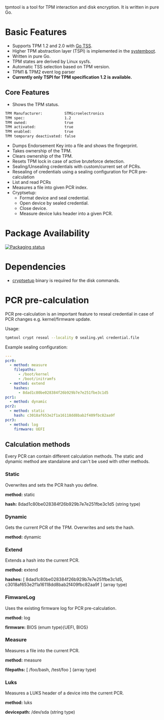 tpmtool is a tool for TPM interaction and disk encryption. It is written in pure Go.

# Basic Features

-   Supports TPM 1.2 and 2.0 with [Go TSS](https://github.com/google/go-tpm).
-   Higher TPM abstraction layer (TSPI) is implemented in the [systemboot](https://github.com/systemboot/systemboot).
-   Written in pure Go.
-   TPM states are derived by Linux sysfs.
-   Automatic TSS selection based on TPM version.
-   TPM1 & TPM2 event log parser
-   **Currently only TSPI for TPM specification 1.2 is available.**

## Core Features

-   Shows the TPM status.

```bash
TPM Manufacturer:          STMicroelectronics
TPM spec:                  1.2
TPM owned:                 true
TPM activated:             true
TPM enabled:               true
TPM temporary deactivated: false
```

-   Dumps Endorsement Key into a file and shows the fingerprint.
-   Takes ownership of the TPM.
-   Clears ownership of the TPM.
-   Resets TPM lock in case of active bruteforce detection.
-   Sealing/Unsealing credentials with custom/current set of PCRs.
-   Resealing of credentials using a sealing configuration for PCR pre-calculation
-   List and read PCRs
-   Measures a file into given PCR index.
-   Cryptsetup:
    -   Format device and seal credential.
    -   Open device by sealed credential.
    -   Close device.
    -   Measure device luks header into a given PCR.

# Package Availability

[![Packaging status](https://repology.org/badge/vertical-allrepos/tpmtool.svg)](https://repology.org/metapackage/tpmtool)

# Dependencies

-   [cryptsetup](https://gitlab.com/cryptsetup/cryptsetup) binary is required for the disk commands.

# PCR pre-calculation

PCR pre-calculation is an important feature to reseal credential in case of PCR changes e.g. kernel/firmware update.

Usage:

```bash
tpmtool crypt reseal --locality 0 sealing.yml credential.file
```

Example sealing configuration:

```yaml
---
pcr0:
  - method: measure
    filepaths:
      - /boot/kernel
      - /boot/initramfs
  - method: extend
    hashes:
      - 8dad1c80be028384f26b929b7e7e251fbe3c1d5
pcr1:
  - method: dynamic
pcr2:
  - method: static
    hash: c3018af653e2f1a16118dd8bab2f409fbc82aa9f
pcr3:
  - method: log
    firmware: UEFI
```

## Calculation methods

Every PCR can contain different calculation methods. The static and dynamic method are standalone and can't be used with other methods.

### Static

Overwrites and sets the PCR hash you define.

**method:** static

**hash:** 8dad1c80be028384f26b929b7e7e251fbe3c1d5 (string type)

### Dynamic

Gets the current PCR of the TPM. Overwrites and sets the hash.

**method:** dynamic

### Extend

Extends a hash into the current PCR.

**method:** extend

**hashes:** [ 8dad1c80be028384f26b929b7e7e251fbe3c1d5, c3018af653e2f1a16118dd8bab2f409fbc82aa9f ] \(array type)

### FimwareLog

Uses the existing firmware log for PCR pre-calculation.

**method:** log

**firmware:** BIOS (enum type){UEFI, BIOS}

### Measure

Measures a file into the current PCR.

**method:** measure

**filepaths:** [ /foo/bash, /test/foo ] \(array type)

### Luks

Measures a LUKS header of a device into the current PCR.

**method:** luks

**devicepath:** /dev/sda (string type)
